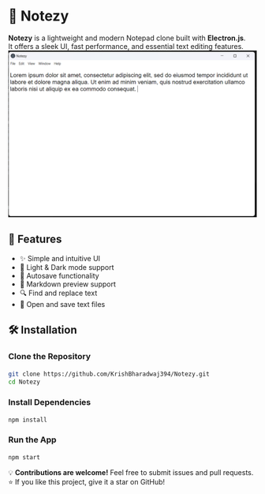 # 📝 Notezy

**Notezy** is a lightweight and modern Notepad clone built with **Electron.js**.  
It offers a sleek UI, fast performance, and essential text editing features.  
![Notezy Screenshot](notezy.png)

## 🚀 Features

- ✨ Simple and intuitive UI  
- 🎨 Light & Dark mode support  
- 💾 Autosave functionality  
- 📝 Markdown preview support  
- 🔍 Find and replace text  
- 📂 Open and save text files  

## 🛠️ Installation

### Clone the Repository  
```sh
git clone https://github.com/KrishBharadwaj394/Notezy.git
cd Notezy
```

### Install Dependencies  
```sh
npm install
```

### Run the App  
```sh
npm start
```

💡 **Contributions are welcome!** Feel free to submit issues and pull requests.  
⭐ If you like this project, give it a star on GitHub!  
